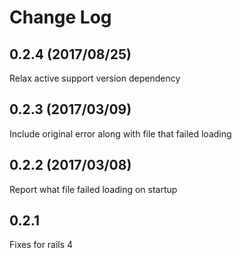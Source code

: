 # Change Log

## 0.2.4 (2017/08/25)
Relax active support version dependency

## 0.2.3 (2017/03/09)
Include original error along with file that failed loading

## 0.2.2 (2017/03/08)
Report what file failed loading on startup

## 0.2.1
Fixes for rails 4
